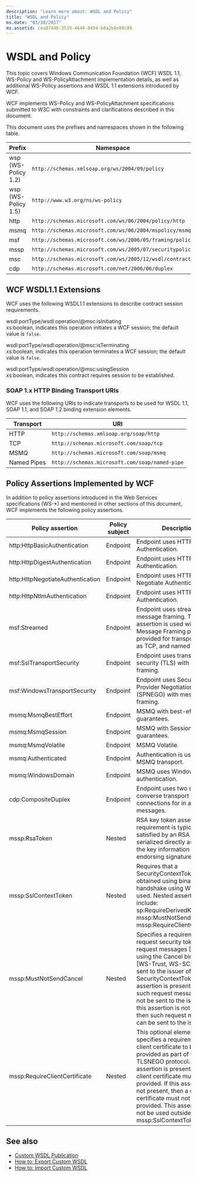 ```yaml
---
description: "Learn more about: WSDL and Policy"
title: "WSDL and Policy"
ms.date: "03/30/2017"
ms.assetid: cea87440-3519-4640-8494-b8a2b0e88c84
---
```

# WSDL and Policy

This topic covers Windows Communication Foundation (WCF) WSDL 1.1, WS-Policy and WS-PolicyAttachment implementation details, as well as additional WS-Policy assertions and WSDL 1.1 extensions introduced by WCF.  
  
 WCF implements WS-Policy and WS-PolicyAttachment specifications submitted to W3C with constraints and clarifications described in this document.  
  
 This document uses the prefixes and namespaces shown in the following table.  
  
|Prefix|Namespace|  
|------------|---------------|  
|wsp (WS-Policy 1.2)|`http://schemas.xmlsoap.org/ws/2004/09/policy`|  
|wsp (WS-Policy 1.5)|`http://www.w3.org/ns/ws-policy`|  
|http|`http://schemas.microsoft.com/ws/06/2004/policy/http`|  
|msmq|`http://schemas.microsoft.com/ws/06/2004/mspolicy/msmq`|  
|msf|`http://schemas.microsoft.com/ws/2006/05/framing/policy`|  
|mssp|`http://schemas.microsoft.com/ws/2005/07/securitypolicy`|  
|msc|`http://schemas.microsoft.com/ws/2005/12/wsdl/contract`|  
|cdp|`http://schemas.microsoft.com/net/2006/06/duplex`|  
  
## WCF WSDL1.1 Extensions  

 WCF uses the following WSDL1.1 extensions to describe contract session requirements.  
  
 wsdl:portType/wsdl:operation/@msc:isInitiating  
 xs:boolean, indicates this operation initiates a WCF session; the default value is `false`.  
  
 wsdl:portType/wsdl:operation/@msc:isTerminating  
 xs:boolean, indicates this operation terminates a WCF session; the default value is `false`.  
  
 wsdl:portType/wsdl:operation/@msc:usingSession  
 xs:boolean, indicates this contract requires session to be established.  
  
### SOAP 1.x HTTP Binding Transport URIs  

 WCF uses the following URIs to indicate transports to be used for WSDL 1.1, SOAP 1.1, and SOAP 1.2 binding extension elements.  
  
|Transport|URI|  
|---------------|---------|  
|HTTP|`http://schemas.xmlsoap.org/soap/http`|  
|TCP|`http://schemas.microsoft.com/soap/tcp`|  
|MSMQ|`http://schemas.microsoft.com/soap/msmq`|  
|Named Pipes|`http://schemas.microsoft.com/soap/named-pipe`|  
  
## Policy Assertions Implemented by WCF  

 In addition to policy assertions introduced in the Web Services specifications (WS-*) and mentioned in other sections of this document, WCF implements the following policy assertions.  
  
|Policy assertion|Policy subject|Description|  
|----------------------|--------------------|-----------------|  
|http:HttpBasicAuthentication|Endpoint|Endpoint uses HTTP Basic Authentication.|  
|http:HttpDigestAuthentication|Endpoint|Endpoint uses HTTP Digest Authentication.|  
|http:HttpNegotiateAuthentication|Endpoint|Endpoint uses HTTP Negotiate Authentication.|  
|http:HttpNtlmAuthentication|Endpoint|Endpoint uses HTTP NTLM Authentication.|  
|msf:Streamed|Endpoint|Endpoint uses streamed message framing. This assertion is used with the Message Framing protocol provided for transports such as TCP, and named pipes.|  
|msf:SslTransportSecurity|Endpoint|Endpoint uses transport-layer security (TLS) with message framing.|  
|msf:WindowsTransportSecurity|Endpoint|Endpoint uses Security Provider Negotiation (SPNEGO) with message framing.|  
|msmq:MsmqBestEffort|Endpoint|MSMQ with best-effort guarantees.|  
|msmq:MsmqSession|Endpoint|MSMQ with Session guarantees.|  
|msmq:MsmqVolatile|Endpoint|MSMQ Volatile.|  
|msmq:Authenticated|Endpoint|Authentication is used with MSMQ transport.|  
|msmq:WindowsDomain|Endpoint|MSMQ uses Windows Domain authentication.|  
|cdp:CompositeDuplex|Endpoint|Endpoint uses two separate converse transport connections for in and out messages.|  
|mssp:RsaToken|Nested|RSA key token assertion. This requirement is typically satisfied by an RSA key serialized directly as part of the key information in an endorsing signature.|  
|mssp:SslContextToken|Nested|Requires that a SecurityContextToken obtained using binary TLS handshake using WS-Trust be used. Nested assertions include: sp:RequireDerivedKeys, mssp:MustNotSendCancel, mssp:RequireClientCertificate.|  
|mssp:MustNotSendCancel|Nested|Specifies a requirement that a request security token (RST) request messages [WS-Trust] using the Cancel binding [WS-Trust, WS-SC] not be sent to the issuer of a given SecurityContextToken. If this assertion is present, then such request messages must not be sent to the issuer. If this assertion is not present, then such request messages can be sent to the issuer.|  
|mssp:RequireClientCertificate|Nested|This optional element specifies a requirement for a client certificate to be provided as part of the TLSNEGO protocol. If this assertion is present, then a client certificate must be provided. If this assertion is not present, then a client certificate must not be provided. This assertion must not be used outside of mssp:SslContextToken.|  
  
## See also

- [Custom WSDL Publication](/previous-versions/dotnet/framework/wcf/samples/custom-wsdl-publication)
- [How to: Export Custom WSDL](../extending/how-to-export-custom-wsdl.md)
- [How to: Import Custom WSDL](../extending/how-to-import-custom-wsdl.md)
